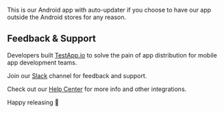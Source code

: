 This is our Android app with auto-updater if you choose to have our app outside the Android stores for any reason.


## Feedback & Support

Developers built [TestApp.io](https://testapp.io) to solve the pain of app distribution for mobile app development teams.

Join our [Slack](https://join.slack.com/t/testappio/shared_invite/zt-pvpoj3l2-epGYwGTaV3~3~0f7udNWoA) channel for feedback and support.

Check out our [Help Center](https://help.testapp.io/) for more info and other integrations.

Happy releasing 🎉
